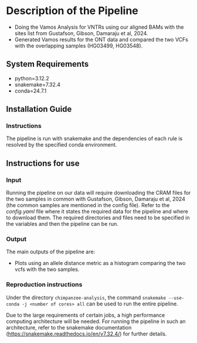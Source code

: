 # Description of the Pipeline

- Doing the Vamos Analysis for VNTRs using our aligned BAMs with the sites list from Gustafson, Gibson, Damaraju et al, 2024.
- Generated Vamos results for the ONT data and compared the two VCFs with the overlapping samples (HG03499, HG03548).

## System Requirements

- python=3.12.2
- snakemake=7.32.4
- conda=24.7.1

## Installation Guide

### Instructions

The pipeline is run with snakemake and the dependencies of each rule is resolved by the specified conda environment.

## Instructions for use

### Input

Running the pipeline on our data will require downloading the CRAM files for the two samples in common with Gustafson, Gibson, Damaraju et al, 2024 (the common samples are mentioned in the config file). Refer to the *config.yaml* file where it states the required data for the pipeline and where to download them. The required directories and files need to be specified in the variables and then the pipeline can be run.

### Output

The main outputs of the pipeline are:

- Plots using an allele distance metric as a histogram comparing the two vcfs with the two samples.

### Reproduction instructions

Under the directory `chimpanzee-analysis`, the command `snakemake --use-conda -j <number of cores> all` can be used to run the entire pipeline.

Due to the large requirements of certain jobs, a high performance computing architecture will be needed. For running the pipeline in such an architecture, refer to the snakemake documentation (https://snakemake.readthedocs.io/en/v7.32.4/) for further details.
